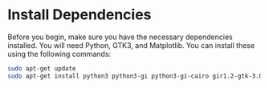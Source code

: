 # Install Dependencies

Before you begin, make sure you have the necessary dependencies installed. You will need Python, GTK3, and Matplotlib. You can install these using the following commands:

```bash
sudo apt-get update
sudo apt-get install python3 python3-gi python3-gi-cairo gir1.2-gtk-3.0 python3-matplotlib
```
